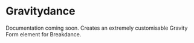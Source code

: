 # Gravitydance
Documentation coming soon.
Creates an extremely customisable Gravity Form element for Breakdance.
